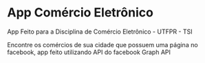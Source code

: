 # App Comércio Eletrônico  
App Feito para a Disciplina de Comércio Eletrônico - UTFPR - TSI

Encontre os comércios de sua cidade que possuem uma página no facebook, app feito utilizando API do facebook Graph API
